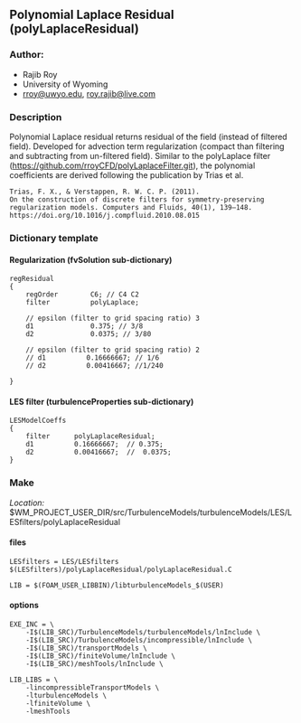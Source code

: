 ## Polynomial Laplace Residual (polyLaplaceResidual)

### Author:
- Rajib Roy
- University of Wyoming
- rroy@uwyo.edu, roy.rajib@live.com

### Description

Polynomial Laplace residual returns residual of the field (instead of filtered field). Developed for advection term regularization (compact than filtering and subtracting from un-filtered field). Similar to the polyLaplace filter (https://github.com/rroyCFD/polyLaplaceFilter.git), the polynomial coefficients are derived following the publication by Trias et al.

    Trias, F. X., & Verstappen, R. W. C. P. (2011). 
    On the construction of discrete filters for symmetry-preserving regularization models. Computers and Fluids, 40(1), 139–148. 
    https://doi.org/10.1016/j.compfluid.2010.08.015

### Dictionary template

#### Regularization (fvSolution sub-dictionary)

	regResidual
	{
	    regOrder        C6; // C4 C2
	    filter          polyLaplace;

	    // epsilon (filter to grid spacing ratio) 3
	    d1              0.375; // 3/8
	    d2              0.0375; // 3/80

	    // epsilon (filter to grid spacing ratio) 2
	    // d1          0.16666667; // 1/6
	    // d2          0.00416667; //1/240

	}

#### LES filter (turbulenceProperties sub-dictionary)

	LESModelCoeffs
    {
        filter      polyLaplaceResidual;
        d1          0.16666667;  // 0.375;
        d2          0.00416667;  //  0.0375;
    }

### Make

*Location:* $WM_PROJECT_USER_DIR/src/TurbulenceModels/turbulenceModels/LES/LESfilters/polyLaplaceResidual

#### files
	
	LESfilters = LES/LESfilters
	$(LESfilters)/polyLaplaceResidual/polyLaplaceResidual.C

	LIB = $(FOAM_USER_LIBBIN)/libturbulenceModels_$(USER)

#### options

	EXE_INC = \
	    -I$(LIB_SRC)/TurbulenceModels/turbulenceModels/lnInclude \
	    -I$(LIB_SRC)/TurbulenceModels/incompressible/lnInclude \
	    -I$(LIB_SRC)/transportModels \
	    -I$(LIB_SRC)/finiteVolume/lnInclude \
	    -I$(LIB_SRC)/meshTools/lnInclude \

	LIB_LIBS = \
	    -lincompressibleTransportModels \
	    -lturbulenceModels \
	    -lfiniteVolume \
	    -lmeshTools